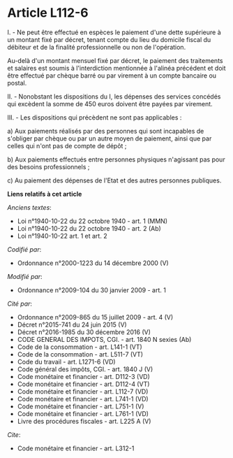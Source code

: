 # Article L112-6

I. - Ne peut être effectué en espèces le paiement d'une dette supérieure à un montant fixé par décret, tenant compte du lieu
du domicile fiscal du débiteur et de la finalité professionnelle ou non de l'opération.

Au-delà d'un montant mensuel fixé par décret, le paiement des traitements et salaires est soumis à l'interdiction mentionnée
à l'alinéa précédent et doit être effectué par chèque barré ou par virement à un compte bancaire ou postal.

II. - Nonobstant les dispositions du I, les dépenses des services concédés qui excèdent la somme de 450 euros doivent être
payées par virement.

III. - Les dispositions qui précèdent ne sont pas applicables :

a) Aux paiements réalisés par des personnes qui sont incapables de s'obliger par chèque ou par un autre moyen de paiement,
ainsi que par celles qui n'ont pas de compte de dépôt ;

b) Aux paiements effectués entre personnes physiques n'agissant pas pour des besoins professionnels ;

c) Au paiement des dépenses de l'Etat et des autres personnes publiques.

**Liens relatifs à cet article**

_Anciens textes_:

  - Loi n°1940-10-22 du 22 octobre 1940 - art. 1 (MMN)
  - Loi n°1940-10-22 du 22 octobre 1940 - art. 2 (Ab)
  - Loi n°1940-10-22 art. 1 et art. 2

_Codifié par_:

  - Ordonnance n°2000-1223 du 14 décembre 2000 (V)

_Modifié par_:

  - Ordonnance n°2009-104 du 30 janvier 2009 - art. 1

_Cité par_:

  - Ordonnance n°2009-865 du 15 juillet 2009 - art. 4 (V)
  - Décret n°2015-741 du 24 juin 2015 (V)
  - Décret n°2016-1985 du 30 décembre 2016 (V)
  - CODE GENERAL DES IMPOTS, CGI. - art. 1840 N sexies (Ab)
  - Code de la consommation - art. L141-1 (VT)
  - Code de la consommation - art. L511-7 (VT)
  - Code du travail - art. L1271-6 (VD)
  - Code général des impôts, CGI. - art. 1840 J (V)
  - Code monétaire et financier - art. D112-3 (VD)
  - Code monétaire et financier - art. D112-4 (VT)
  - Code monétaire et financier - art. L112-7 (VD)
  - Code monétaire et financier - art. L741-1 (VD)
  - Code monétaire et financier - art. L751-1 (V)
  - Code monétaire et financier - art. L761-1 (VD)
  - Livre des procédures fiscales - art. L225 A (V)

_Cite_:

  - Code monétaire et financier - art. L312-1
